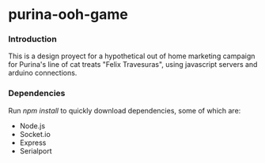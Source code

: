# purina-ooh-game
### Introduction
This is a design proyect for a hypothetical out of home marketing campaign for Purina's line of cat treats "Felix Travesuras", using javascript servers and arduino connections.

### Dependencies
Run *npm install* to quickly download dependencies, some of which are:
- Node.js
- Socket.io
- Express
- Serialport
